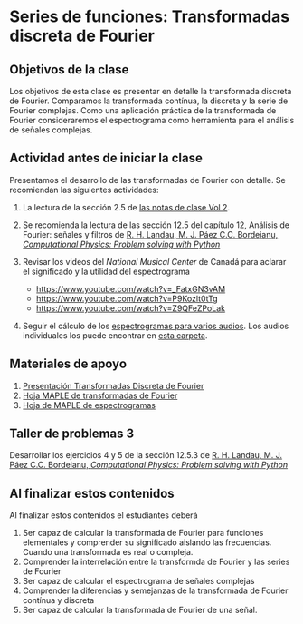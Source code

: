 # Series de funciones: Transformadas discreta de Fourier

## Objetivos de la clase
Los objetivos de esta clase es presentar en detalle la transformada discreta de Fourier. Comparamos la transformada contínua, la discreta y la serie de Fourier complejas. Como una aplicación práctica de la transformada de Fourier consideraremos el espectrograma como herramienta para el análisis de señales complejas.

## Actividad antes de iniciar la clase
Presentamos el desarrollo de las transformadas de Fourier con detalle. Se recomiendan las siguientes actividades:

1. La lectura de la sección 2.5 de [las notas de clase Vol 2](https://github.com/nunezluis/MisCursos/blob/main/MisMateriales/LibrosCapitulos/VolumenDOS.pdf).  

2. Se recomienda la lectura de las sección 12.5 del capítulo 12, Análisis de Fourier: señales y filtros de [R. H. Landau, M. J. Páez C.C. Bordeianu, *Computational Physics: Problem solving with Python*](https://github.com/nunezluis/MisCursos/blob/main/MisMateriales/ReferenciaArticulos/LandauPaez.pdf)   


3. Revisar los videos del *National Musical Center* de Canadá para aclarar el significado y la utilidad del espectrograma
    + https://www.youtube.com/watch?v=_FatxGN3vAM
    + https://www.youtube.com/watch?v=P9Kozlt0tTg
    + https://www.youtube.com/watch?v=Z9QFeZPoLak

4. Seguir el cálculo de los [espectrogramas para varios audios](https://htmlpreview.github.io/?https://github.com/nunezluis/MisCursos/blob/main/MisMateriales/ProgramasScripts/Espectrogramas/FourierSenales.html). Los audios individuales los puede encontrar en [esta carpeta](https://github.com/nunezluis/MisCursos/tree/main/MisMateriales/ProgramasScripts/Espectrogramas/WAVFiles).

## Materiales de apoyo
1. [Presentación Transformadas Discreta de Fourier](https://github.com/nunezluis/MisCursos/blob/main/MisMateriales/Presentaciones/M2_2_4FourierDiscretas.pdf)
2. [Hoja MAPLE de transformadas de Fourier](https://htmlpreview.github.io/?https://github.com/nunezluis/MisCursos/blob/main/MisMateriales/ProgramasScripts/TransFourier/FourierTransf.html)
3. [Hoja de MAPLE de espectrogramas](https://htmlpreview.github.io/?https://github.com/nunezluis/MisCursos/blob/main/MisMateriales/ProgramasScripts/Espectrogramas/FourierSenales.html)

## Taller de problemas 3
Desarrollar los ejercicios 4 y 5 de la sección 12.5.3 de [R. H. Landau, M. J. Páez C.C. Bordeianu, *Computational Physics: Problem solving with Python*](https://github.com/nunezluis/MisCursos/blob/main/MisMateriales/ReferenciaArticulos/LandauPaez.pdf)


## Al finalizar estos contenidos
 Al finalizar estos contenidos el estudiantes deberá
 1. Ser capaz de calcular la transformada de Fourier para funciones elementales y comprender su significado aislando las frecuencias. Cuando una transformada es real o compleja.
 2. Comprender la interrelación entre la transformda de Fourier y las series de Fourier
 3. Ser capaz de calcular el espectrograma de señales complejas
 4. Comprender la diferencias y semejanzas de la transformada de Fourier contínua y discreta
 5. Ser capaz de calcular la transformada de Fourier de una señal.
